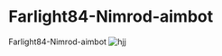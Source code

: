 # Farlight84-Nimrod-aimbot
Farlight84-Nimrod-aimbot
![hjj](https://github.com/IQPZ/Farlight84-Nimrod-aimbot/assets/69715395/f85526da-ef5e-421c-b1b7-bc55c1531bdc)
